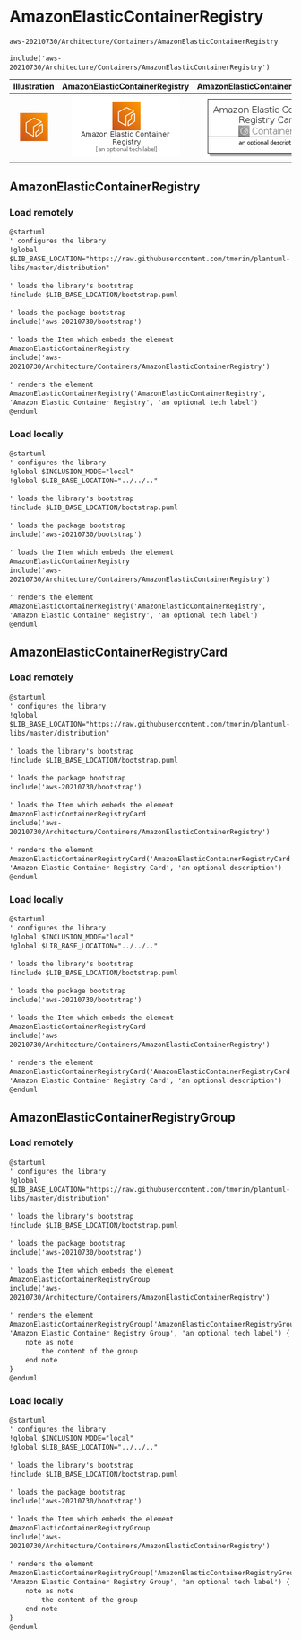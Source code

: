 # AmazonElasticContainerRegistry


```text
aws-20210730/Architecture/Containers/AmazonElasticContainerRegistry
```

```text
include('aws-20210730/Architecture/Containers/AmazonElasticContainerRegistry')
```



| Illustration | AmazonElasticContainerRegistry | AmazonElasticContainerRegistryCard | AmazonElasticContainerRegistryGroup |
| :---: | :---: | :---: | :---: |
| ![illustration for Illustration](../../../aws-20210730/Architecture/Containers/AmazonElasticContainerRegistry.png) | ![illustration for AmazonElasticContainerRegistry](../../../aws-20210730/Architecture/Containers/AmazonElasticContainerRegistry.Local.png) | ![illustration for AmazonElasticContainerRegistryCard](../../../aws-20210730/Architecture/Containers/AmazonElasticContainerRegistryCard.Local.png) | ![illustration for AmazonElasticContainerRegistryGroup](../../../aws-20210730/Architecture/Containers/AmazonElasticContainerRegistryGroup.Local.png) |




## AmazonElasticContainerRegistry

### Load remotely
```plantuml
@startuml
' configures the library
!global $LIB_BASE_LOCATION="https://raw.githubusercontent.com/tmorin/plantuml-libs/master/distribution"

' loads the library's bootstrap
!include $LIB_BASE_LOCATION/bootstrap.puml

' loads the package bootstrap
include('aws-20210730/bootstrap')

' loads the Item which embeds the element AmazonElasticContainerRegistry
include('aws-20210730/Architecture/Containers/AmazonElasticContainerRegistry')

' renders the element
AmazonElasticContainerRegistry('AmazonElasticContainerRegistry', 'Amazon Elastic Container Registry', 'an optional tech label')
@enduml
```

### Load locally
```plantuml
@startuml
' configures the library
!global $INCLUSION_MODE="local"
!global $LIB_BASE_LOCATION="../../.."

' loads the library's bootstrap
!include $LIB_BASE_LOCATION/bootstrap.puml

' loads the package bootstrap
include('aws-20210730/bootstrap')

' loads the Item which embeds the element AmazonElasticContainerRegistry
include('aws-20210730/Architecture/Containers/AmazonElasticContainerRegistry')

' renders the element
AmazonElasticContainerRegistry('AmazonElasticContainerRegistry', 'Amazon Elastic Container Registry', 'an optional tech label')
@enduml
```

## AmazonElasticContainerRegistryCard

### Load remotely
```plantuml
@startuml
' configures the library
!global $LIB_BASE_LOCATION="https://raw.githubusercontent.com/tmorin/plantuml-libs/master/distribution"

' loads the library's bootstrap
!include $LIB_BASE_LOCATION/bootstrap.puml

' loads the package bootstrap
include('aws-20210730/bootstrap')

' loads the Item which embeds the element AmazonElasticContainerRegistryCard
include('aws-20210730/Architecture/Containers/AmazonElasticContainerRegistry')

' renders the element
AmazonElasticContainerRegistryCard('AmazonElasticContainerRegistryCard', 'Amazon Elastic Container Registry Card', 'an optional description')
@enduml
```

### Load locally
```plantuml
@startuml
' configures the library
!global $INCLUSION_MODE="local"
!global $LIB_BASE_LOCATION="../../.."

' loads the library's bootstrap
!include $LIB_BASE_LOCATION/bootstrap.puml

' loads the package bootstrap
include('aws-20210730/bootstrap')

' loads the Item which embeds the element AmazonElasticContainerRegistryCard
include('aws-20210730/Architecture/Containers/AmazonElasticContainerRegistry')

' renders the element
AmazonElasticContainerRegistryCard('AmazonElasticContainerRegistryCard', 'Amazon Elastic Container Registry Card', 'an optional description')
@enduml
```

## AmazonElasticContainerRegistryGroup

### Load remotely
```plantuml
@startuml
' configures the library
!global $LIB_BASE_LOCATION="https://raw.githubusercontent.com/tmorin/plantuml-libs/master/distribution"

' loads the library's bootstrap
!include $LIB_BASE_LOCATION/bootstrap.puml

' loads the package bootstrap
include('aws-20210730/bootstrap')

' loads the Item which embeds the element AmazonElasticContainerRegistryGroup
include('aws-20210730/Architecture/Containers/AmazonElasticContainerRegistry')

' renders the element
AmazonElasticContainerRegistryGroup('AmazonElasticContainerRegistryGroup', 'Amazon Elastic Container Registry Group', 'an optional tech label') {
    note as note
        the content of the group
    end note
}
@enduml
```

### Load locally
```plantuml
@startuml
' configures the library
!global $INCLUSION_MODE="local"
!global $LIB_BASE_LOCATION="../../.."

' loads the library's bootstrap
!include $LIB_BASE_LOCATION/bootstrap.puml

' loads the package bootstrap
include('aws-20210730/bootstrap')

' loads the Item which embeds the element AmazonElasticContainerRegistryGroup
include('aws-20210730/Architecture/Containers/AmazonElasticContainerRegistry')

' renders the element
AmazonElasticContainerRegistryGroup('AmazonElasticContainerRegistryGroup', 'Amazon Elastic Container Registry Group', 'an optional tech label') {
    note as note
        the content of the group
    end note
}
@enduml
```

